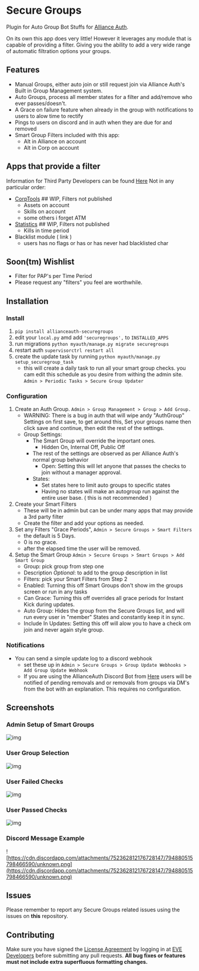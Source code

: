 # Secure Groups

Plugin for Auto Group Bot Stuffs for [Alliance Auth](https://gitlab.com/allianceauth/allianceauth).

On its own this app does very little! However it leverages any module that is capable of providing a filter. Giving you the ability to add a very wide range of automatic filtration options your groups.

## Features

- Manual Groups, either auto join or still request join via Alliance Auth's Built in Group Management system.
- Auto Groups, process all member states for a filter and add/remove who ever passes/doesn't.
- A Grace on failure feature when already in the group with notifications to users to alow time to rectify
- Pings to users on discord and in auth when they are due for and removed
- Smart Group Filters included with this app:
  - Alt in Alliance on account
  - Alt in Corp on account

## Apps that provide a filter

Information for Third Party Developers can be found [Here](https://github.com/pvyParts/allianceauth-secure-groups/blob/main/THRID_PARTY.md)
Not in any particular order:

- [CorpTools](https://github.com/pvyParts/allianceauth-corp-tools/) ## WIP, Filters not published
  - Assets on account
  - Skills on account
  - some others i forget ATM
- [Statistics](https://github.com/pvyParts/allianceauth-analitics) ## WIP, Filters not published
  - Kills in time period
- Blacklist module ( link )
  - users has no flags or has or has never had blacklisted char

## Soon(tm) Wishlist

- Filter for PAP's per Time Period
- Please request any "filters" you feel are worthwhile.

## Installation

### Install

1. `pip install allianceauth-securegroups`
2. edit your `local.py` amd add `'securegroups',` to `INSTALLED_APPS`
3. run migrations `python myauth/manage.py migrate securegroups`
4. restart auth `supervisorctrl restart all`
5. create the update task by running `python myauth/manage.py setup_securegroup_task`
    - this will create a daily task to run all your smart group checks. you cam edit this schedule as you desire from withing the admin site. `Admin > Periodic Tasks > Secure Group Updater`

### Configuration

1. Create an Auth Group. `Admin > Group Management > Group > Add Group.`
    - WARNING: There is a bug in auth that will wipe andy "AuthGroup" Settings on first save, to get around this, Set your groups name then click save and continue, then edit the rest of the settings.
    - Group Settings:
      - The Smart Group will override the important ones.
        - Hidden On, Internal Off, Public Off
      - The rest of the settings are observed as per Alliance Auth's normal group behavior
        - Open: Setting this will let anyone that passes the checks to join without a manager approval.
      - States:
        - Set states here to limit auto groups to specific states
        - Having no states will make an autogroup run against the entire user base. ( this is not recommended )
2. Create your Smart Filters
    - These will be in admin but can be under many apps that may provide a 3rd party filter
    - Create the filter and add your options as needed.
3. Set any Filters "Grace Periods", `Admin > Secure Groups > Smart Filters`
    - the default is 5 Days.
    - 0 is no grace.
    - after the elapsed time the user will be removed.
4. Setup the Smart Group `Admin > Secure Groups > Smart Groups > Add Smart Group`
    - Group: pick group from step one
    - Description *Optional*: to add to the group description in list
    - Filters: pick your Smart Filters from Step 2
    - Enabled: Turning this off Smart Groups don't show im the groups screen or run in any tasks
    - Can Grace: Turning this off overrides all grace periods for Instant Kick during updates.
    - Auto Group: Hides the group from the Secure Groups list, and will run every user in "member" States and constantly keep it in sync.
    - Include In Updates: Setting this off will alow you to have a check om join and never again style group.

### Notifications

- You can send a simple update log to a discord webhook
  - set these up in `Admin > Secure Groups > Group Update Webhooks > Add Group Update Webhook`
  - If you are using the AllianceAuth Discord Bot from [Here](link) users will be notified of pending removals and or removals from groups via DM's from the bot with an explanation. This requires no configuration.

## Screenshots

### Admin Setup of Smart Groups

![img](https://i.imgur.com/WzaI7bN.png)

### User Group Selection

![img](https://i.imgur.com/i4lMpLe.png)

### User Failed Checks

![img](https://i.imgur.com/04ewh1U.png)

### User Passed Checks

![img](https://i.imgur.com/3OloLdZ.png)

### Discord Message Example

![https://cdn.discordapp.com/attachments/752362812176728147/794880515798466590/unknown.png](https://cdn.discordapp.com/attachments/752362812176728147/794880515798466590/unknown.png)

## Issues

Please remember to report any Secure Groups related issues using the issues on **this** repository.

## Contributing

Make sure you have signed the [License Agreement](https://developers.eveonline.com/resource/license-agreement) by logging in at [EVE Developers](https://developers.eveonline.com) before submitting any pull requests. **All bug fixes or features must not include extra superfluous formatting changes.**
